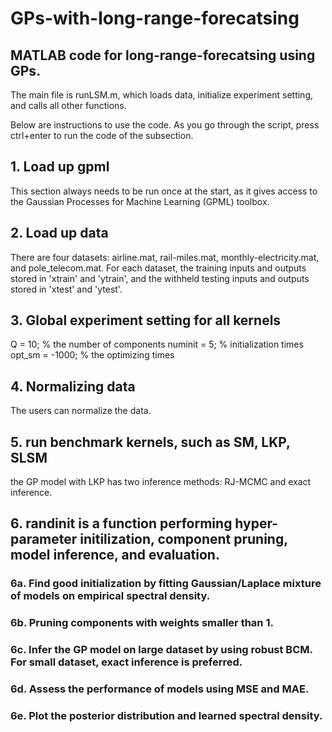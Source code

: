# GPs-with-long-range-forecatsing

## MATLAB code for long-range-forecatsing using GPs.

The main file is runLSM.m, which loads data, initialize experiment setting, and calls all other functions. 

Below are instructions to use the code. As you go through the script, press ctrl+enter to run the code of the subsection.

## 1. Load up gpml

This section always needs to be run once at the start, as it gives access to the Gaussian Processes for Machine Learning (GPML) toolbox.

## 2. Load up data

There are four datasets: airline.mat, rail-miles.mat, monthly-electricity.mat, and pole_telecom.mat. For each dataset, the training inputs and outputs stored in 'xtrain' and 'ytrain', and the withheld testing inputs and outputs stored in 'xtest' and 'ytest'. 

## 3. Global experiment setting for all kernels
Q = 10; % the number of components
numinit = 5;    % initialization times
opt_sm = -1000;   % the optimizing times

## 4. Normalizing data
The users can normalize the data.

## 5. run benchmark kernels, such as SM, LKP, SLSM
the GP model with LKP has two inference methods: RJ-MCMC and exact inference. 

## 6. randinit is a function performing hyper-parameter initilization, component pruning, model inference, and evaluation. 

### 6a. Find good initialization by fitting Gaussian/Laplace mixture of models on empirical spectral density.

### 6b. Pruning components with weights smaller than 1.

### 6c. Infer the GP model on large dataset by using robust BCM. For small dataset, exact inference is preferred.

### 6d. Assess the performance of models using MSE and MAE.

### 6e. Plot the posterior distribution and learned spectral density.
